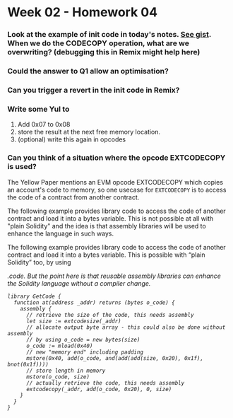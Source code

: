 # Week 02 - Homework 04

### Look at the example of init code in today's notes. [See gist](https://gist.github.com/extropyCoder/4243c0f90e6a6e97006a31f5b9265b94). When we do the CODECOPY operation, what are we overwriting? (debugging this in Remix might help here)

### Could the answer to Q1 allow an optimisation?

### Can you trigger a revert in the init code in Remix?

### Write some Yul to

1. Add 0x07 to 0x08
2. store the result at the next free memory location.
3. (optional) write this again in opcodes

### Can you think of a situation where the opcode EXTCODECOPY is used?

The Yellow Paper mentions an EVM opcode EXTCODECOPY which copies an account's code to memory, so one usecase for `EXTCODECOPY` is to access the code of a contract from another contract.

The following example provides library code to access the code of another contract and load it into a bytes variable. This is not possible at all with "plain Solidity" and the idea is that assembly libraries will be used to enhance the language in such ways.

The following example provides library code to access the code of another contract and load it into a bytes variable. This is possible with “plain Solidity” too, by using <address>.code. But the point here is that reusable assembly libraries can enhance the Solidity language without a compiler change.

```
library GetCode {
  function at(address _addr) returns (bytes o_code) {
    assembly {
      // retrieve the size of the code, this needs assembly
      let size := extcodesize(_addr)
      // allocate output byte array - this could also be done without assembly
      // by using o_code = new bytes(size)
      o_code := mload(0x40)
      // new "memory end" including padding
      mstore(0x40, add(o_code, and(add(add(size, 0x20), 0x1f), bnot(0x1f))))
      // store length in memory
      mstore(o_code, size)
      // actually retrieve the code, this needs assembly
      extcodecopy(_addr, add(o_code, 0x20), 0, size)
    }
  }
}
```
